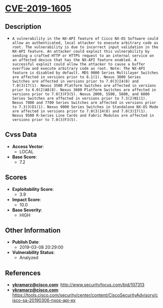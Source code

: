 
# [CVE-2019-1605](http://www.securityfocus.com/bid/107313)

## Description

- `A vulnerability in the NX-API feature of Cisco NX-OS Software could allow an authenticated, local attacker to execute arbitrary code as root. The vulnerability is due to incorrect input validation in the NX-API feature. An attacker could exploit this vulnerability by sending a crafted HTTP or HTTPS request to an internal service on an affected device that has the NX-API feature enabled. A successful exploit could allow the attacker to cause a buffer overflow and execute arbitrary code as root. Note: The NX-API feature is disabled by default. MDS 9000 Series Multilayer Switches are affected in versions prior to 8.1(1). Nexus 3000 Series Switches are affected in versions prior to 7.0(3)I4(8) and 7.0(3)I7(1). Nexus 3500 Platform Switches are affected in versions prior to 6.0(2)A8(8). Nexus 3600 Platform Switches are affected in versions prior to 7.0(3)F3(5). Nexus 2000, 5500, 5600, and 6000 Series Switches are affected in versions prior to 7.3(2)N1(1). Nexus 7000 and 7700 Series Switches are affected in versions prior to 7.3(3)D1(1). Nexus 9000 Series Switches in Standalone NX-OS Mode are affected in versions prior to 7.0(3)I4(8) and 7.0(3)I7(1). Nexus 9500 R-Series Line Cards and Fabric Modules are affected in versions prior to 7.0(3)F3(5).`

## Cvss Data

- **Access Vector**:
  - LOCAL
- **Base Score**:
  - 7.2

## Scores

- **Exploitability Score**:
  - 3.9
- **Impact Score**:
  - 10.0
- **Base Severity**:
  - HIGH

## Other Information

- **Publish Date**:
  - 2019-03-08 20:29:00
- **Vulnerability Status**:
  - Analyzed

## References

- **ykramarz@cisco.com**: http://www.securityfocus.com/bid/107313
- **ykramarz@cisco.com**: https://tools.cisco.com/security/center/content/CiscoSecurityAdvisory/cisco-sa-20190306-nxos-api-ex
